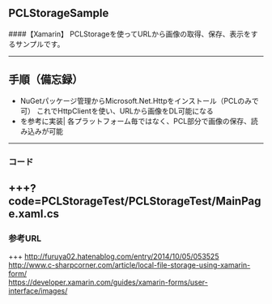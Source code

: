 ## PCLStorageSample
####【Xamarin】
PCLStorageを使ってURLから画像の取得、保存、表示をするサンプルです。

---

## 手順（備忘録）
- NuGetパッケージ管理からMicrosoft.Net.Httpをインストール（PCLのみで可）
これでHttpClientを使い、URLから画像をDL可能になる
- を参考に実装|
各プラットフォーム毎ではなく、PCL部分で画像の保存、読み込みが可能
  
---

### コード
+++?code=PCLStorageTest/PCLStorageTest/MainPage.xaml.cs
---

### 参考URL

+++
http://furuya02.hatenablog.com/entry/2014/10/05/053525  
http://www.c-sharpcorner.com/article/local-file-storage-using-xamarin-form/  
https://developer.xamarin.com/guides/xamarin-forms/user-interface/images/

